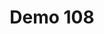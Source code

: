 ---
layout: launcher
title: "Demo 108"
permalink: /launcher/demo108/
demo: "https://ion-book.github.io/demo108/"
repo: "https://github.com/ion-book/demo108"
---